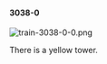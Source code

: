 #### 3038-0
![train-3038-0-0.png](https://github.com/lil-lab/nlvr/raw/master/nlvr/train/images/68/train-3038-0-0.png "train-3038-0-0.png")

There is a yellow tower.